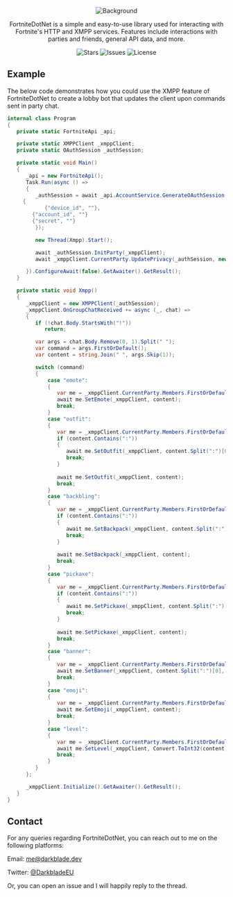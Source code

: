 <p align="center">
    <img align="center" src="https://i.ibb.co/3cwrNSJ/Fortnite-Dot-Net.png" alt="Background">
</p>
<p align="center">FortniteDotNet is a simple and easy-to-use library used for interacting with Fortnite's HTTP and XMPP services. Features include interactions with parties and friends, general API data, and more.</p>
<p align="center">
    <img alt="Stars" src="https://img.shields.io/github/stars/DarkbladeEU/FortniteDotNet">
    <img alt="Issues" src="https://img.shields.io/github/issues/DarkbladeEU/FortniteDotNet">
    <img alt="License" src="https://img.shields.io/github/license/DarkbladeEU/FortniteDotNet">
</p>

## Example
The below code demonstrates how you could use the XMPP feature of FortniteDotNet to create a lobby bot that updates the client upon commands sent in party chat.

```cs
internal class Program 
{
   private static FortniteApi _api;

   private static XMPPClient _xmppClient;
   private static OAuthSession _authSession;

   private static void Main() 
   {
      _api = new FortniteApi();
      Task.Run(async () => 
      {
         _authSession = await _api.AccountService.GenerateOAuthSession(GrantType.DeviceAuth, AuthClient.iOS, new() 
	 {
            {"device_id", ""}, 
	    {"account_id", ""}
	    {"secret", ""}
         });

         new Thread(Xmpp).Start();

         await _authSession.InitParty(_xmppClient);
         await _xmppClient.CurrentParty.UpdatePrivacy(_authSession, new PartyPrivacy(Privacy.Public));

      }).ConfigureAwait(false).GetAwaiter().GetResult();
   }

   private static void Xmpp() 
   {
      _xmppClient = new XMPPClient(_authSession);
      _xmppClient.OnGroupChatReceived += async (_, chat) => 
      {
         if (!chat.Body.StartsWith("!"))
            return;

         var args = chat.Body.Remove(0, 1).Split(" ");
         var command = args.FirstOrDefault();
         var content = string.Join(" ", args.Skip(1));

         switch (command) 
         {
             case "emote": 
             {
                var me = _xmppClient.CurrentParty.Members.FirstOrDefault(x => x.Id == _authSession.AccountId);
                await me.SetEmote(_xmppClient, content);
                break;
             }
             case "outfit": 
             {
                var me = _xmppClient.CurrentParty.Members.FirstOrDefault(x => x.Id == _authSession.AccountId);
                if (content.Contains(":")) 
                {
                   await me.SetOutfit(_xmppClient, content.Split(":")[0], content.Split(":")[1]);
                   break;
                }
    
                await me.SetOutfit(_xmppClient, content);
                break;
             }
             case "backbling":
             {
                var me = _xmppClient.CurrentParty.Members.FirstOrDefault(x => x.Id == _authSession.AccountId);
                if (content.Contains(":")) 
                {
                   await me.SetBackpack(_xmppClient, content.Split(":")[0], content.Split(":")[1]);
                   break;
                }
    
                await me.SetBackpack(_xmppClient, content);
                break;
             }
             case "pickaxe": 
             {
                var me = _xmppClient.CurrentParty.Members.FirstOrDefault(x => x.Id == _authSession.AccountId);
                if (content.Contains(":")) 
                {
                   await me.SetPickaxe(_xmppClient, content.Split(":")[0], content.Split(":")[1]);
                   break;
                }
    
                await me.SetPickaxe(_xmppClient, content);
                break;
             }
             case "banner": 
             {
                var me = _xmppClient.CurrentParty.Members.FirstOrDefault(x => x.Id == _authSession.AccountId);
                await me.SetBanner(_xmppClient, content.Split(":")[0], content.Split(":")[1]);
                break;
             }
             case "emoji": 
             {
                var me = _xmppClient.CurrentParty.Members.FirstOrDefault(x => x.Id == _authSession.AccountId);
                await me.SetEmoji(_xmppClient, content);
                break;
             }
             case "level": 
             {
                var me = _xmppClient.CurrentParty.Members.FirstOrDefault(x => x.Id == _authSession.AccountId);
                await me.SetLevel(_xmppClient, Convert.ToInt32(content));
                break;
             }
         }
      };

      _xmppClient.Initialize().GetAwaiter().GetResult();
   }
}
```

## Contact
For any queries regarding FortniteDotNet, you can reach out to me on the following platforms:

Email: <a href="mailto:me@darkblade.dev">me@darkblade.dev</a>

Twitter: <a href="https://twitter.com/DarkbladeEU">@DarkbladeEU</a>

Or, you can open an issue and I will happily reply to the thread.
